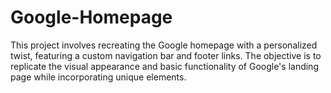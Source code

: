# Google-Homepage
This project involves recreating the Google homepage with a personalized twist, featuring a custom navigation bar and footer links. The objective is to replicate the visual appearance and basic functionality of Google's landing page while incorporating unique elements.
